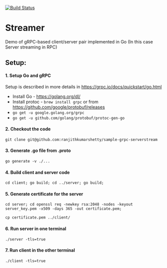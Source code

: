 [![Build Status](https://travis-ci.com/ranjithkumarshetty/sample-grpc-serverstream.svg?branch=master)](https://travis-ci.com/ranjithkumarshetty/sample-grpc-serverstream)

# Streamer
Demo of gRPC-based client/server pair implemented in Go (In this case Server streaming in RPC)

## Setup:
#### 1. Setup Go and gRPC
Setup is described in more details in https://grpc.io/docs/quickstart/go.html
* Install Go - https://golang.org/dl/ 
* Install protoc - `brew install grpc` or from https://github.com/google/protobuf/releases
* `go get -u google.golang.org/grpc`
* `go get -u github.com/golang/protobuf/protoc-gen-go`

#### 2. Checkout the code
`git clone git@github.com:ranjithkumarshetty/sample-grpc-serverstream`

#### 3. Generate .go file from .proto
`go generate -v ./...`

#### 4. Build client and server code
`cd client; go build; cd ../server; go build;`

#### 5. Generate certificate for the server
`cd server; cd openssl req -newkey rsa:2048 -nodes -keyout server_key.pem -x509 -days 365 -out certificate.pem;`

`cp certificate.pem ../client/`

#### 6. Run server in one terminal
`./server -tls=true`

#### 7. Run client in the other terminal
`./client -tls=true`
